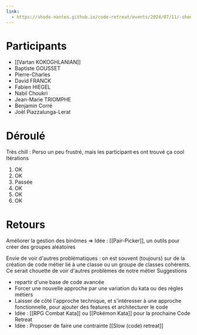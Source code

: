 ```yaml
---
link:
  - https://shodo-nantes.github.io/code-retreat/events/2024/07/11/-shodo-summer-2024-/
---
```

# Participants

- [[Vartan KOKOGHLANIAN]]
- Baptiste GOUSSET
- Pierre-Charles
- David FRANCK
- Fabien HIEGEL
- Nabil Choukri
- Jean-Marie TRIOMPHE
- Benjamin Corré
- Joël Piazzalunga-Lerat

# Déroulé

Très chill : Perso un peu frustré, mais les participant·es ont trouvé ça cool
Itérations
1. OK
2. OK
3. Passée
4. OK
5. OK
6. OK
# Retours

Améliorer la gestion des binômes
=> Idée : [[Pair-Picker]], un outils pour créer des groupes aléatoires

Envie de voir d'autres problématiques : on est souvent (toujours) sur de la création de code métier lié à une classe ou un groupe de classes cohérents. Ce serait chouette de voir d'autres problèmes de notre métier
Suggestions 
- repartir d'une base de code avancée
- Forcer une nouvelle approche par une variation du kata ou des règles métiers
- Laisser de côté l'approche technique, et s'intéresser à une approche fonctionnelle, pour ajouter des features et architecturer le code
- Idée : [[RPG Combat Kata]] ou [[Pokémon Kata]] pour la prochaine Code Retreat
- Idée : Proposer de faire une contrainte [[Slow (code) retreat]]